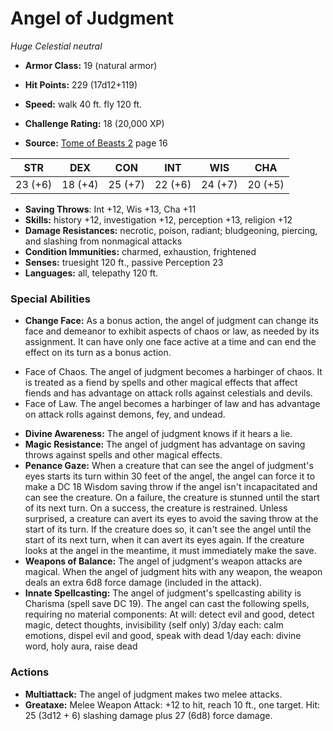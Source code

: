 # Angel of Judgment

*Huge* *Celestial* *neutral*

- **Armor Class:** 19 (natural armor)
- **Hit Points:** 229 (17d12+119)
- **Speed:** walk 40 ft. fly 120 ft.

- **Challenge Rating:** 18 (20,000 XP)
- **Source:** [Tome of Beasts 2](https://koboldpress.com/kpstore/product/tome-of-beasts-2-for-5th-edition) page 16

| STR | DEX | CON | INT | WIS | CHA |
| --- | --- | --- | --- | --- | --- |
| 23 (+6) | 18 (+4) | 25 (+7) | 22 (+6) | 24 (+7) | 20 (+5) |

- **Saving Throws**: Int +12, Wis +13, Cha +11
- **Skills:** history +12, investigation +12, perception +13, religion +12
- **Damage Resistances:** necrotic, poison, radiant; bludgeoning, piercing, and slashing from nonmagical attacks
- **Condition Immunities:** charmed, exhaustion, frightened
- **Senses:** truesight 120 ft., passive Perception 23
- **Languages:** all, telepathy 120 ft.

### Special Abilities

- **Change Face:** As a bonus action, the angel of judgment can change its face and demeanor to exhibit aspects of chaos or law, as needed by its assignment. It can have only one face active at a time and can end the effect on its turn as a bonus action. 
* Face of Chaos. The angel of judgment becomes a harbinger of chaos. It is treated as a fiend by spells and other magical effects that affect fiends and has advantage on attack rolls against celestials and devils. 
* Face of Law. The angel becomes a harbinger of law and has advantage on attack rolls against demons, fey, and undead.
- **Divine Awareness:** The angel of judgment knows if it hears a lie.
- **Magic Resistance:** The angel of judgment has advantage on saving throws against spells and other magical effects.
- **Penance Gaze:** When a creature that can see the angel of judgment's eyes starts its turn within 30 feet of the angel, the angel can force it to make a DC 18 Wisdom saving throw if the angel isn't incapacitated and can see the creature. On a failure, the creature is stunned until the start of its next turn. On a success, the creature is restrained. Unless surprised, a creature can avert its eyes to avoid the saving throw at the start of its turn. If the creature does so, it can't see the angel until the start of its next turn, when it can avert its eyes again. If the creature looks at the angel in the meantime, it must immediately make the save.
- **Weapons of Balance:** The angel of judgment's weapon attacks are magical. When the angel of judgment hits with any weapon, the weapon deals an extra 6d8 force damage (included in the attack).
- **Innate Spellcasting:** The angel of judgment's spellcasting ability is Charisma (spell save DC 19). The angel can cast the following spells, requiring no material components:
At will: detect evil and good, detect magic, detect thoughts, invisibility (self only)
3/day each: calm emotions, dispel evil and good, speak with dead
1/day each: divine word, holy aura, raise dead

### Actions

- **Multiattack:** The angel of judgment makes two melee attacks.
- **Greataxe:** Melee Weapon Attack: +12 to hit, reach 10 ft., one target. Hit: 25 (3d12 + 6) slashing damage plus 27 (6d8) force damage.


